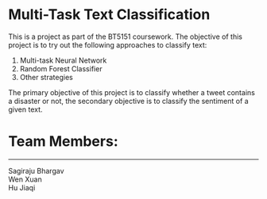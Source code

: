 # Multi-Task Text Classification

This is a project as part of the BT5151 coursework. The objective of this project is to try out the following approaches to classify text:
1. Multi-task Neural Network
2. Random Forest Classifier
3. Other strategies

The primary objective of this project is to classify whether a tweet contains a disaster or not, the secondary objective is to classify the sentiment of a given text.

# Team Members:
---
Sagiraju Bhargav <br>
Wen Xuan <br>
Hu Jiaqi 
